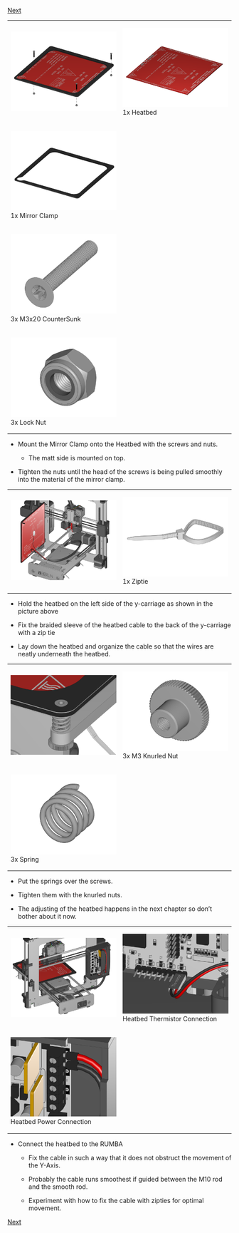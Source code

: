 [Next](https://github.com/open3dengineering/i3_Berlin/wiki/Section-5-Calibration)

<table>
<colgroup>
<col width="50%" />
<col width="50%" />
</colgroup>
<tbody>
<tr class="odd">
<td align="left"><p><img src="media/Section_4_0041.png" alt="media/Section_4_0041.png" /></p></td>
<td align="left"><p><img src="media/Section_1_0007.png" alt="media/Section_1_0007.png" /><br />
 1x Heatbed</p></td>
</tr>
<tr class="even">
<td align="left"><p><img src="media/Section_1_0148.png" alt="media/Section_1_0148.png" /><br />
 1x Mirror Clamp</p></td>
</tr>
<tr class="odd">
<td align="left"><p><img src="media/Section_1_0021.png" alt="media/Section_1_0021.png" /><br />
 3x M3x20 CounterSunk</p></td>
</tr>
<tr class="even">
<td align="left"><p><img src="media/Section_1_0026.png" alt="media/Section_1_0026.png" /><br />
 3x Lock Nut</p></td>
</tr>
</tbody>
</table>

-   Mount the Mirror Clamp onto the Heatbed with the screws and nuts.

    -   The matt side is mounted on top.

-   Tighten the nuts until the head of the screws is being pulled smoothly into the material of the mirror clamp.

<table>
<colgroup>
<col width="50%" />
<col width="50%" />
</colgroup>
<tbody>
<tr class="odd">
<td align="left"><p><img src="media/Section_4_0042.png" alt="media/Section_4_0042.png" /></p></td>
<td align="left"><p><img src="media/Section_1_0041.png" alt="media/Section_1_0041.png" /><br />
 1x Ziptie</p></td>
</tr>
</tbody>
</table>

-   Hold the heatbed on the left side of the y-carriage as shown in the picture above

-   Fix the braided sleeve of the heatbed cable to the back of the y-carriage with a zip tie

-   Lay down the heatbed and organize the cable so that the wires are neatly underneath the heatbed.

<table>
<colgroup>
<col width="50%" />
<col width="50%" />
</colgroup>
<tbody>
<tr class="odd">
<td align="left"><p><img src="media/Section_4_0043.png" alt="media/Section_4_0043.png" /></p></td>
<td align="left"><p><img src="media/Section_1_0147.png" alt="media/Section_1_0147.png" /><br />
 3x M3 Knurled Nut</p></td>
</tr>
<tr class="even">
<td align="left"><p><img src="media/Section_1_0146.png" alt="media/Section_1_0146.png" /><br />
 3x Spring</p></td>
</tr>
</tbody>
</table>

-   Put the springs over the screws.

-   Tighten them with the knurled nuts.

-   The adjusting of the heatbed happens in the next chapter so don’t bother about it now.

<table>
<colgroup>
<col width="50%" />
<col width="50%" />
</colgroup>
<tbody>
<tr class="odd">
<td align="left"><p><img src="media/Section_4_0044.png" alt="media/Section_4_0044.png" /></p></td>
<td align="left"><p><img src="media/Section_4_0045.png" alt="media/Section_4_0045.png" /><br />
 Heatbed Thermistor Connection</p></td>
</tr>
<tr class="even">
<td align="left"><p><img src="media/Section_4_0046.png" alt="media/Section_4_0046.png" /><br />
 Heatbed Power Connection</p></td>
</tr>
</tbody>
</table>

-   Connect the heatbed to the RUMBA

    -   Fix the cable in such a way that it does not obstruct the movement of the Y-Axis.

    -   Probably the cable runs smoothest if guided between the M10 rod and the smooth rod.

    -   Experiment with how to fix the cable with zipties for optimal movement.

[Next](https://github.com/open3dengineering/i3_Berlin/wiki/Section-5-Calibration)
